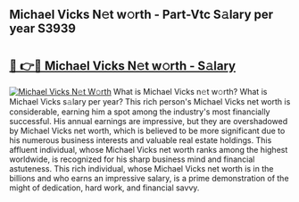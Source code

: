 ## Michael Vicks N𝚎t w𝚘rth - Part-Vtc S𝚊lary per year S3939

# <h2><a href="http://gc3n7t.nevu.top/?p=Michael+Vicks">🔗 👉🔴 Michael Vicks N𝚎t w𝚘rth - S𝚊lary</a></h2>

[![Michael Vicks N𝚎t W𝚘rth](https://i.imgur.com/Oavwk0R.jpeg)](http://gc3n7t.nevu.top/?p=Michael+Vicks)
What is Michael Vicks n𝚎t w𝚘rth? What is Michael Vicks s𝚊lary per year?
This rich person's Michael Vicks net worth is considerable, earning him a spot among the industry's most financially successful. His annual earnings are impressive, but they are overshadowed by Michael Vicks net worth, which is believed to be more significant due to his numerous business interests and valuable real estate holdings. This affluent individual, whose Michael Vicks net worth ranks among the highest worldwide, is recognized for his sharp business mind and financial astuteness. This rich individual, whose Michael Vicks net worth is in the billions and who earns an impressive salary, is a prime demonstration of the might of dedication, hard work, and financial savvy.
